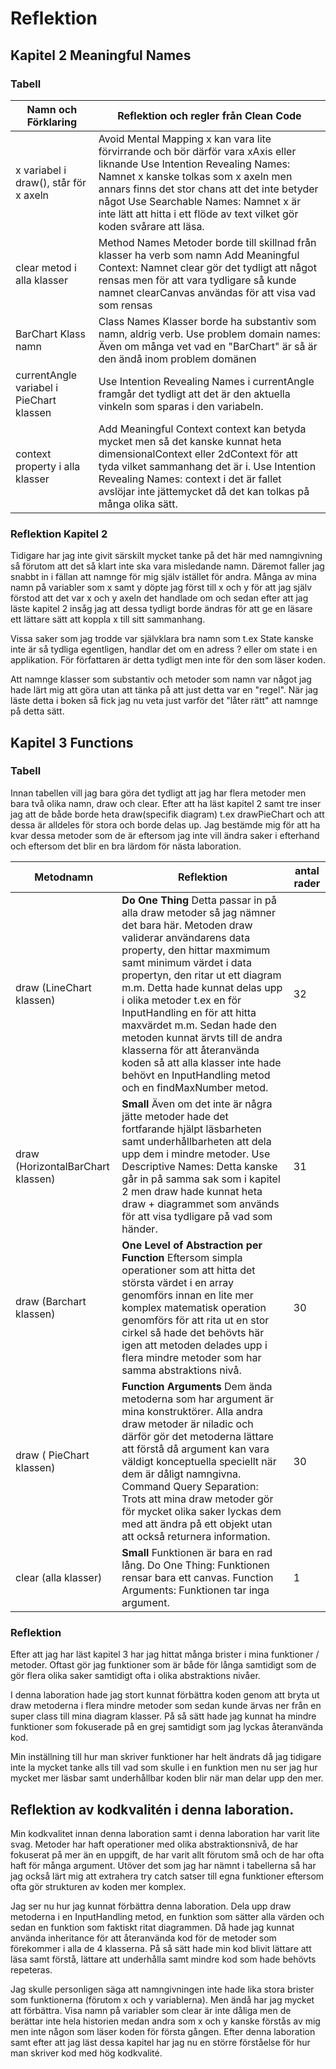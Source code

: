 # Reflektion

## Kapitel 2 Meaningful Names

### Tabell

| Namn och Förklaring                          | Reflektion och regler från Clean Code |
|----------------------------------------------|---------------------------------------|
| x variabel i draw(), står för x axeln    |  Avoid Mental Mapping x kan vara lite förvirrande och bör därför vara xAxis eller liknande   Use Intention Revealing Names: Namnet x kanske tolkas som x axeln men annars finns det stor chans att det inte betyder något  Use Searchable Names:  Namnet x är inte lätt att hitta i ett flöde av text vilket gör koden svårare att läsa.                                     |
| clear metod i alla klasser               |   Method Names Metoder borde till skillnad från klasser ha verb som namn  Add Meaningful Context: Namnet clear gör det tydligt att något rensas men för att vara tydligare så kunde namnet clearCanvas användas för att visa vad som rensas                                    |
| BarChart Klass namn                      |       Class Names  Klasser borde ha substantiv som namn, aldrig verb.     Use problem domain names:   Även om många vet vad en "BarChart" är så är den ändå inom problem domänen                                |
| currentAngle variabel i PieChart klassen |   Use Intention Revealing Names  i currentAngle framgår det tydligt att det är den aktuella vinkeln som sparas i den variabeln.                                    |
| context property i alla klasser          |    Add Meaningful Context  context kan betyda mycket men så det kanske kunnat heta dimensionalContext eller 2dContext för att tyda  vilket sammanhang det är i.   Use Intention Revealing Names:  context i det är fallet avslöjar inte jättemycket då det kan tolkas på många olika sätt.                                   |

### Reflektion Kapitel 2

Tidigare har jag inte givit särskilt mycket tanke på det här med namngivning så förutom att det så klart inte ska vara misledande namn. Däremot faller jag snabbt in i fällan att namnge för mig själv istället för andra. Många av mina namn på variabler som x samt y döpte jag först till  x och y för att jag själv förstod att det var x och y axeln det handlade om och sedan efter att jag läste kapitel 2 insåg jag att dessa tydligt borde ändras för att ge en läsare ett lättare sätt att koppla x till sitt sammanhang. 

Vissa saker som jag trodde var självklara bra namn som t.ex State kanske inte är så tydliga egentligen, handlar det om en adress ? eller om state i en applikation. För författaren är detta tydligt men inte för den som läser koden. 

Att namnge klasser som substantiv och metoder som namn var något jag hade lärt mig att göra utan att tänka på att just detta var en "regel". När jag läste detta i boken så fick jag nu veta just varför det "låter rätt" att namnge på detta sätt.

## Kapitel 3 Functions

### Tabell

Innan tabellen vill jag bara göra det tydligt att jag har flera metoder men bara två olika namn, draw och clear. Efter att ha läst kapitel 2 samt tre inser jag att de både borde heta draw(specifik diagram) t.ex drawPieChart och att dessa är alldeles för stora och borde delas up. Jag bestämde mig för att ha kvar dessa metoder som de är eftersom jag inte vill ändra saker i efterhand och eftersom det blir en bra lärdom för nästa laboration. 

| Metodnamn                             | Reflektion | antal rader |
|---------------------------------------|------------|-------------|
| draw (LineChart klassen)          | **Do One Thing** Detta passar in på alla draw metoder så jag nämner det bara här. Metoden draw validerar användarens data property, den hittar maxmimum samt minimum värdet i data propertyn, den ritar ut ett diagram m.m. Detta hade kunnat delas upp i olika metoder t.ex en för InputHandling en för att hitta maxvärdet m.m. Sedan hade den metoden kunnat ärvts till de andra klasserna för att återanvända koden så att alla klasser inte hade behövt en InputHandling metod och en findMaxNumber metod.           | 32          |
| draw (HorizontalBarChart klassen) |  **Small** Även om det inte är några jätte metoder hade det fortfarande hjälpt läsbarheten samt underhållbarheten att dela upp dem i mindre metoder. Use Descriptive Names: Detta kanske går in på samma sak som i kapitel 2 men draw hade kunnat heta draw + diagrammet som används för att visa tydligare på vad som händer.          | 31          |
| draw (Barchart klassen)           |  **One Level of Abstraction per Function** Eftersom simpla operationer som att hitta det största värdet i en array genomförs innan en lite mer komplex matematisk operation genomförs för att rita ut en stor cirkel så hade det behövts här igen att metoden delades upp i flera mindre metoder som har samma abstraktions nivå.         | 30          |
| draw ( PieChart klassen)          |  **Function Arguments** Dem ända metoderna som har argument är mina konstruktörer. Alla andra draw metoder är niladic och därför gör det metoderna lättare att förstå då argument kan vara väldigt konceptuella speciellt när dem är dåligt namngivna. Command Query Separation: Trots att mina draw metoder gör för mycket olika saker lyckas dem med att ändra på ett objekt utan att också returnera information.          | 30          |
| clear (alla klasser)              | **Small** Funktionen är bara en rad lång. Do One Thing: Funktionen rensar bara ett canvas. Function Arguments: Funktionen tar inga argument.           | 1           |






### Reflektion
Efter att jag har läst kapitel 3 har jag hittat många brister i mina funktioner / metoder. Oftast gör jag funktioner som är både för långa samtidigt som de gör flera olika saker samtidigt ofta i olika abstraktions nivåer. 

I denna laboration hade jag stort kunnat förbättra koden genom att bryta ut draw metoderna i flera mindre metoder som sedan kunde ärvas ner från en super class till mina diagram klasser. På så sätt hade jag kunnat ha mindre funktioner som fokuserade på en grej samtidigt som jag lyckas återanvända kod. 

Min inställning till hur man skriver funktioner har helt ändrats då jag tidigare inte la mycket tanke alls till vad som skulle i en funktion men nu ser jag hur mycket mer läsbar samt underhållbar koden blir när man delar upp den mer.

## Reflektion av kodkvalitén i denna laboration.

Min kodkvalitet innan denna laboration samt i denna laboration har varit lite svag. Metoder har haft operationer med olika abstraktionsnivå, de har fokuserat på mer än en uppgift, de har varit allt förutom små och de har ofta haft för många argument. Utöver det som jag har nämnt i tabellerna så har jag också lärt mig att extrahera try catch satser till egna funktioner eftersom ofta gör strukturen av koden mer komplex. 

Jag ser nu hur jag kunnat förbättra denna laboration. Dela upp draw metoderna i en InputHandling metod, en funktion som sätter alla värden och sedan en funktion som faktiskt ritat diagrammen. Då hade jag kunnat använda inheritance för att återanvända kod för de metoder som förekommer i alla de 4 klasserna. På så sätt hade min kod blivit lättare att läsa samt förstå, lättare att underhålla samt mindre kod som hade behövts repeteras.

Jag skulle personligen säga att namngivningen inte hade lika stora brister som funktionerna (förutom x och y variablerna). Men ändå har jag mycket att förbättra. Visa namn på variabler som clear är inte dåliga men de berättar inte hela historien medan andra som x och y kanske förstås av mig men inte någon som läser koden för första gången. Efter denna laboration samt efter att jag läst dessa kapitel har jag nu en större förståelse för hur man skriver kod med hög kodkvalité.